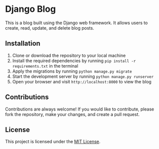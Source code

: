 # Django Blog

This is a blog built using the Django web framework. It allows users to create, read, update, and delete blog posts.

<!-- ## Features

<!-- - User authentication for creating and managing posts
- Dynamic pagination for easy navigation through multiple posts
- Categories for organizing posts into different topics
- Comments section for interactive engagement with readers -->

## Installation

1. Clone or download the repository to your local machine
2. Install the required dependencies by running `pip install -r requirements.txt` in the terminal
3. Apply the migrations by running `python manage.py migrate`
4. Start the development server by running `python manage.py runserver`
5. Open your browser and visit `http://localhost:8000` to view the blog

## Contributions

Contributions are always welcome! If you would like to contribute, please fork the repository, make your changes, and create a pull request.

## License

This project is licensed under the [MIT License](https://opensource.org/licenses/MIT).
